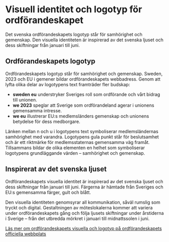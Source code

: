 # Visuell identitet och logotyp för ordförandeskapet

Det svenska ordförandeskapets logotyp står för samhörighet och gemenskap. Den visuella identiteten är inspirerad av det svenska ljuset och dess skiftningar från januari till juni.


## Ordförandeskapets logotyp

Ordförandeskapets logotyp står för samhörighet och gemenskap. Sweden, 2023 och EU i gemener bildar ordförandeskapets webbadress. Genom att lyfta olika delar av logotypens text framträder fler budskap:

* **sweden eu** understryker Sveriges roll som ordförande och vårt bidrag till unionen.
* **we 2023** speglar att Sverige som ordförandeland agerar i unionens gemensamma intresse.
* **we eu** illustrerar EU:s medlemsländers gemenskap och unionens betydelse för dess medborgare.

Länken mellan n och u i logotypens text symboliserar medlemsländernas samhörighet med varandra. Logotypens gula punkt står för beslutsamhet och är ett riktmärke för medlemsstaternas gemensamma väg framåt. Tillsammans bildar de olika elementen en helhet som symboliserar logotypens grundläggande värden – samhörighet och gemenskap.

## Inspirerat av det svenska ljuset

Ordförandeskapets visuella identitet är inspirerad av det svenska ljuset och dess skiftningar från januari till juni. Färgerna är hämtade från Sveriges och EU:s gemensamma färger, gult och blått.

Den visuella identiteten genomsyrar all kommunikation, såväl rumslig som tryckt och digital. Gestaltningen av möteslokalerna kommer att variera under ordförandeskapets gång och följa ljusets skiftningar under årstiderna i Sverige – från det utbredda mörkret i januari till midnattssolen i juni.

[Läs mer om ordförandeskapets visuella och logotyp på ordförandeskapets officiella webbplats](https://swedish-presidency.consilium.europa.eu/sv/ordfoerandeskap/logotyp-och-visuell-identitet/)
